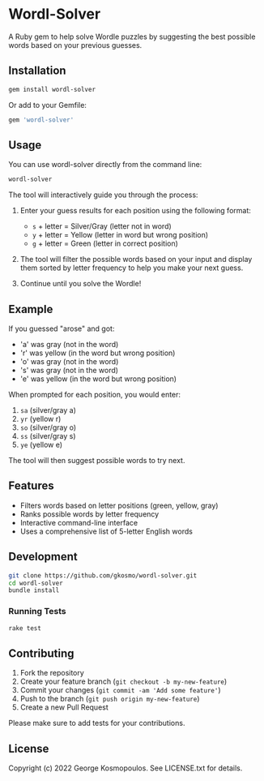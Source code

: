 # Wordl-Solver

A Ruby gem to help solve Wordle puzzles by suggesting the best possible words based on your previous guesses.

## Installation

```bash
gem install wordl-solver
```

Or add to your Gemfile:

```ruby
gem 'wordl-solver'
```

## Usage

You can use wordl-solver directly from the command line:

```bash
wordl-solver
```

The tool will interactively guide you through the process:

1. Enter your guess results for each position using the following format:
   - `s` + letter = Silver/Gray (letter not in word)
   - `y` + letter = Yellow (letter in word but wrong position)
   - `g` + letter = Green (letter in correct position)

2. The tool will filter the possible words based on your input and display them sorted by letter frequency to help you make your next guess.

3. Continue until you solve the Wordle!

## Example

If you guessed "arose" and got:
- 'a' was gray (not in the word)
- 'r' was yellow (in the word but wrong position)
- 'o' was gray (not in the word)
- 's' was gray (not in the word)
- 'e' was yellow (in the word but wrong position)

When prompted for each position, you would enter:
1. `sa` (silver/gray a)
2. `yr` (yellow r)
3. `so` (silver/gray o)
4. `ss` (silver/gray s)
5. `ye` (yellow e)

The tool will then suggest possible words to try next.

## Features

- Filters words based on letter positions (green, yellow, gray)
- Ranks possible words by letter frequency
- Interactive command-line interface
- Uses a comprehensive list of 5-letter English words

## Development

```bash
git clone https://github.com/gkosmo/wordl-solver.git
cd wordl-solver
bundle install
```

### Running Tests

```bash
rake test
```

## Contributing

1. Fork the repository
2. Create your feature branch (`git checkout -b my-new-feature`)
3. Commit your changes (`git commit -am 'Add some feature'`)
4. Push to the branch (`git push origin my-new-feature`)
5. Create a new Pull Request

Please make sure to add tests for your contributions.

## License

Copyright (c) 2022 George Kosmopoulos. See LICENSE.txt for details.